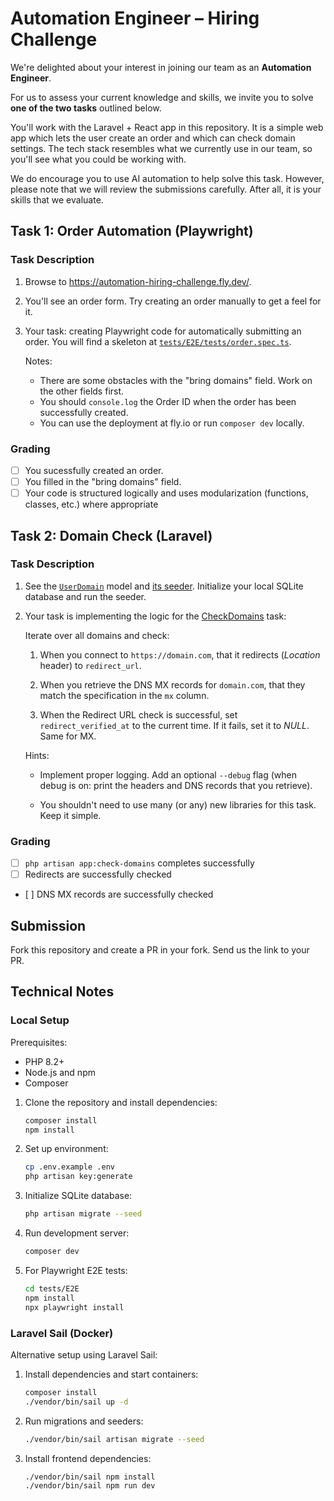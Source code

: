 # Automation Engineer – Hiring Challenge

We're delighted about your interest in joining our team as an **Automation Engineer**.

For us to assess your current knowledge and skills, we invite you to solve **one of the two tasks** outlined below.

You'll work with the Laravel + React app in this repository. It is a simple web app which lets the user create an order and which can check domain settings. The tech stack resembles what we currently use in our team, so you'll see what you could be working with.

We do encourage you to use AI automation to help solve this task. However, please note that we will review the submissions carefully. After all, it is your skills that we evaluate.

## Task 1: Order Automation (Playwright)

### Task Description

1. Browse to https://automation-hiring-challenge.fly.dev/.

1. You'll see an order form. Try creating an order manually to get a feel for it.

1. Your task: creating Playwright code for automatically submitting an order. You will find a skeleton at
   [`tests/E2E/tests/order.spec.ts`](tests/E2E/tests/order.spec.ts).

   Notes:

   * There are some obstacles with the "bring domains" field. Work on the other fields first.
   * You should `console.log` the Order ID when the order has been successfully created.
   * You can use the deployment at fly.io or run `composer dev` locally.

### Grading

- [ ] You sucessfully created an order.
- [ ] You filled in the "bring domains" field.
- [ ] Your code is structured logically and uses modularization (functions, classes, etc.) where appropriate

## Task 2: Domain Check (Laravel)

### Task Description

1. See the [`UserDomain`](app/Models/UserDomain.php) model and [its seeder](database/seeders/UserDomainSeeder.php). Initialize your local SQLite database and run the seeder.

1. Your task is implementing the logic for the [CheckDomains](app/Console/Commands/CheckDomains.php) task:

   Iterate over all domains and check:

   1. When you connect to `https://domain.com`, that it redirects (*Location* header) to `redirect_url`.

   1. When you retrieve the DNS MX records for `domain.com`, that they match the specification in the `mx` column.

   1. When the Redirect URL check is successful, set `redirect_verified_at` to the current time. If it fails, set it to *NULL*. Same for MX.

   Hints:

   * Implement proper logging. Add an optional `--debug` flag (when debug is on: print the headers and DNS records that you retrieve).

   * You shouldn't need to use many (or any) new libraries for this task. Keep it simple.

### Grading

- [ ] `php artisan app:check-domains` completes successfully
- [ ] Redirects are successfully checked
- [ ] DNS MX records are successfully checked

## Submission

Fork this repository and create a PR in your fork. Send us the link to your PR.

## Technical Notes

### Local Setup

Prerequisites:
- PHP 8.2+
- Node.js and npm
- Composer

1. Clone the repository and install dependencies:
   ```bash
   composer install
   npm install
   ```

2. Set up environment:
   ```bash
   cp .env.example .env
   php artisan key:generate
   ```

3. Initialize SQLite database:
   ```bash
   php artisan migrate --seed
   ```

4. Run development server:
   ```bash
   composer dev
   ```

5. For Playwright E2E tests:
   ```bash
   cd tests/E2E
   npm install
   npx playwright install
   ```

### Laravel Sail (Docker)

Alternative setup using Laravel Sail:

1. Install dependencies and start containers:
   ```bash
   composer install
   ./vendor/bin/sail up -d
   ```

2. Run migrations and seeders:
   ```bash
   ./vendor/bin/sail artisan migrate --seed
   ```

3. Install frontend dependencies:
   ```bash
   ./vendor/bin/sail npm install
   ./vendor/bin/sail npm run dev
   ```
